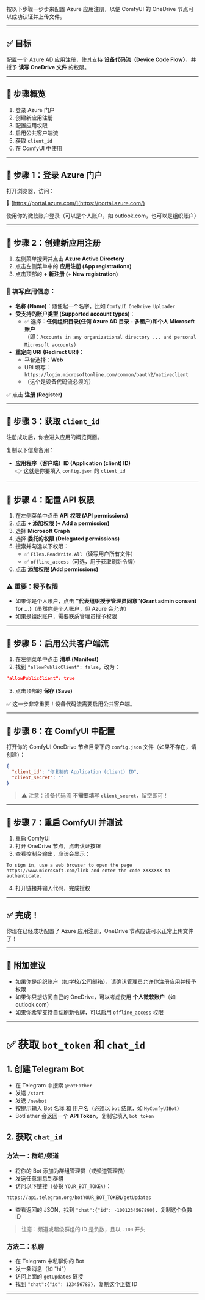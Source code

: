 按以下步骤一步步来配置 Azure 应用注册，以便 ComfyUI 的 OneDrive 节点可以成功认证并上传文件。

---

## ✅ 目标

配置一个 Azure AD 应用注册，使其支持 **设备代码流（Device Code Flow）**，并授予 **读写 OneDrive 文件** 的权限。

---

## 🧭 步骤概览

1. 登录 Azure 门户
2. 创建新应用注册
3. 配置应用权限
4. 启用公共客户端流
5. 获取 `client_id`
6. 在 ComfyUI 中使用

---

## 🔧 步骤 1：登录 Azure 门户

打开浏览器，访问：

🔗 [https://portal.azure.com/](https://portal.azure.com/)

使用你的微软账户登录（可以是个人账户，如 outlook.com，也可以是组织账户）

---

## 🔧 步骤 2：创建新应用注册

1. 左侧菜单搜索并点击 **Azure Active Directory**
2. 点击左侧菜单中的 **应用注册 (App registrations)**
3. 点击顶部的 **+ 新注册 (+ New registration)**

### 📝 填写应用信息：

- **名称 (Name)**：随便起一个名字，比如 `ComfyUI OneDrive Uploader`
- **受支持的账户类型 (Supported account types)**：
  - ✅ 选择：**任何组织目录(任何 Azure AD 目录 - 多租户)和个人 Microsoft 账户**  
    （即：`Accounts in any organizational directory ... and personal Microsoft accounts`）
- **重定向 URI (Redirect URI)**：
  - 平台选择：**Web**
  - URI 填写：`https://login.microsoftonline.com/common/oauth2/nativeclient`
  - （这个是设备代码流必须的）

✅ 点击 **注册 (Register)**

---

## 🔧 步骤 3：获取 `client_id`

注册成功后，你会进入应用的概览页面。

复制以下信息备用：

- **应用程序（客户端）ID (Application (client) ID)**  
  👉 这就是你要填入 `config.json` 的 `client_id`

---

## 🔧 步骤 4：配置 API 权限

1. 在左侧菜单中点击 **API 权限 (API permissions)**
2. 点击 **+ 添加权限 (+ Add a permission)**
3. 选择 **Microsoft Graph**
4. 选择 **委托的权限 (Delegated permissions)**
5. 搜索并勾选以下权限：
   - ✅ `Files.ReadWrite.All`（读写用户所有文件）
   - ✅ `offline_access`（可选，用于获取刷新令牌）
6. 点击 **添加权限 (Add permissions)**

### ⚠️ 重要：授予权限

- 如果你是个人账户，点击 **“代表组织授予管理员同意”(Grant admin consent for ...)**（虽然你是个人账户，但 Azure 会允许）
- 如果是组织账户，需要联系管理员授予权限

---

## 🔧 步骤 5：启用公共客户端流

1. 在左侧菜单中点击 **清单 (Manifest)**
2. 找到 `"allowPublicClient": false`，改为：

```json
"allowPublicClient": true
```

3. 点击顶部的 **保存 (Save)**

✅ 这一步非常重要！设备代码流需要启用公共客户端。

---

## 🔧 步骤 6：在 ComfyUI 中配置

打开你的 ComfyUI OneDrive 节点目录下的 `config.json` 文件（如果不存在，请创建）：

```json
{
  "client_id": "你复制的 Application (client) ID",
  "client_secret": ""
}
```

> ⚠️ 注意：设备代码流 **不需要填写 `client_secret`**，留空即可！

---

## 🔧 步骤 7：重启 ComfyUI 并测试

1. 重启 ComfyUI
2. 打开 OneDrive 节点，点击认证按钮
3. 查看控制台输出，应该会显示：

```
To sign in, use a web browser to open the page https://www.microsoft.com/link and enter the code XXXXXXX to authenticate.
```

4. 打开链接并输入代码，完成授权

---

## ✅ 完成！

你现在已经成功配置了 Azure 应用注册，OneDrive 节点应该可以正常上传文件了！

---

## 🧪 附加建议

- 如果你是组织账户（如学校/公司邮箱），请确认管理员允许你注册应用并授予权限
- 如果你只想访问自己的 OneDrive，可以考虑使用 **个人微软账户**（如 outlook.com）
- 如果你希望支持自动刷新令牌，可以启用 `offline_access` 权限

---

# ✅ 获取 `bot_token` 和 `chat_id`

## 1. 创建 Telegram Bot

- 在 Telegram 中搜索 `@BotFather`
- 发送 `/start`
- 发送 `/newbot`
- 按提示输入 Bot 名称 和 用户名（必须以 `bot` 结尾，如 `MyComfyUIBot`）
- BotFather 会返回一个 **API Token**，复制它填入 `bot_token`

## 2. 获取 `chat_id`

### 方法一：群组/频道

- 将你的 Bot 添加为群组管理员（或频道管理员）
- 发送任意消息到群组
- 访问以下链接（替换 `YOUR_BOT_TOKEN`）：

```
https://api.telegram.org/botYOUR_BOT_TOKEN/getUpdates
```

- 查看返回的 JSON，找到 `"chat":{"id": -1001234567890}`，复制这个负数 ID

> 注意：频道或超级群组的 ID 是负数，且以 `-100` 开头

### 方法二：私聊

- 在 Telegram 中私聊你的 Bot
- 发一条消息（如 "hi"）
- 访问上面的 `getUpdates` 链接
- 找到 `"chat":{"id": 123456789}`，复制这个正数 ID

---

